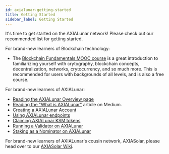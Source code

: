 ```yaml
---
id: axialunar-getting-started
title: Getting Started
sidebar_label: Getting Started
---
```


It's time to get started on the AXIALunar network! Please check out our recommended list for getting started.

For brand-new learners of Blockchain technology:

- The [Blockchain Fundamentals MOOC course][mooc] is a great introduction to familiarizing yourself with crytography, blockchain concepts, decentralization, networks, crytocurrency, and so much more. This is recommended for users with backgrounds of all levels, and is also a free course.

For brand-new learners of AXIALunar:

- [Reading the AXIALunar Overview page][overview]
- [Reading the "What is AXIALunar"][medium] article on Medium.
- [Creating a AXIALunar Account][create-account]
- [Using AXIALunar endpoints][endpoints]
- [Claiming AXIALunar KSM tokens][tokens]
- [Running a Validator on AXIALunar][validator]
- [Staking as a Nominator on AXIALunar][nominator]

For brand-new learners of AXIALunar's cousin network, AXIASolar, please head over to our [AXIASolar Wiki][axiasolar wiki].

[mooc]: https://mooc.web3.foundation/course/blockchain-fundamentals/
[overview]: axialunar-index
[medium]: https://medium.com/axiasolar-network/axialunar-network-7446706b8f4c
[create-account]: axialunar-claims
[endpoints]: axialunar-endpoints
[tokens]: https://claim.axialunar.network/
[validator]: mirror-maintain-guides-how-to-validate-axialunar
[nominator]: mirror-maintain-guides-how-to-nominate-axialunar
[axiasolar wiki]: https://wiki.axiasolar.network/
